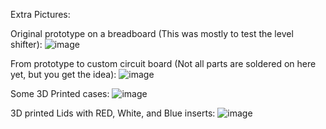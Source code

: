 Extra Pictures:

Original prototype on a breadboard (This was mostly to test the level shifter):
![image](https://github.com/GitYaSome/HTW-Pixel-Controllers/assets/18668499/574d53e0-a9c7-41be-9f74-13649d4ac685)

From prototype to custom circuit board (Not all parts are soldered on here yet, but you get the idea):
![image](https://github.com/GitYaSome/HTW-Pixel-Controllers/assets/18668499/10f7d25a-45dd-4d96-b867-742d7b292395)

Some 3D Printed cases:
![image](https://github.com/GitYaSome/HTW-Pixel-Controllers/assets/18668499/908bb8a5-4e8a-4a14-b022-1e55d4583b74)

3D printed Lids with RED, White, and Blue inserts:
![image](https://github.com/GitYaSome/HTW-Pixel-Controllers/assets/18668499/605d45ad-fae6-4c65-93c2-4ff11ade9f4c)




